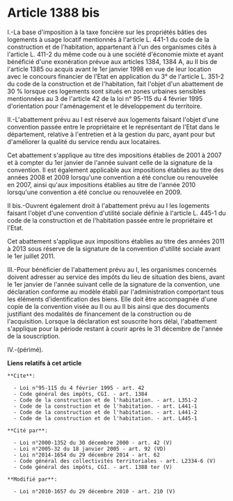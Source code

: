 # Article 1388 bis

I.-La base d'imposition à la taxe foncière sur les propriétés bâties des logements à usage locatif mentionnés à l'article L.
441-1 du code de la construction et de l'habitation, appartenant à l'un des organismes cités à l'article L. 411-2 du même
code ou à une société d'économie mixte et ayant bénéficié d'une exonération prévue aux articles 1384, 1384 A, au II bis de
l'article 1385 ou acquis avant le 1er janvier 1998 en vue de leur location avec le concours financier de l'Etat en
application du 3° de l'article L. 351-2 du code de la construction et de l'habitation, fait l'objet d'un abattement de 30 %
lorsque ces logements sont situés en zones urbaines sensibles mentionnées au 3 de l'article 42 de la loi n° 95-115 du 4
février 1995 d'orientation pour l'aménagement et le développement du territoire. 

II.-L'abattement prévu au I est réservé aux logements faisant l'objet d'une convention passée entre le propriétaire et le
représentant de l'Etat dans le département, relative à l'entretien et à la gestion du parc, ayant pour but d'améliorer la
qualité du service rendu aux locataires. 

Cet abattement s'applique au titre des impositions établies de 2001 à 2007 et à compter du 1er janvier de l'année suivant
celle de la signature de la convention. Il est également applicable aux impositions établies au titre des années 2008 et 2009
lorsqu'une convention a été conclue ou renouvelée en 2007, ainsi qu'aux impositions établies au titre de l'année 2010
lorsqu'une convention a été conclue ou renouvelée en 2009. 

II bis.-Ouvrent également droit à l'abattement prévu au I les logements faisant l'objet d'une convention d'utilité sociale
définie à l'article L. 445-1 du code de la construction et de l'habitation passée entre le propriétaire et l'Etat. 

Cet abattement s'applique aux impositions établies au titre des années 2011 à 2013 sous réserve de la signature de la
convention d'utilité sociale avant le 1er juillet 2011. 

III.-Pour bénéficier de l'abattement prévu au I, les organismes concernés doivent adresser au service des impôts du lieu de
situation des biens, avant le 1er janvier de l'année suivant celle de la signature de la convention, une déclaration conforme
au modèle établi par l'administration comportant tous les éléments d'identification des biens. Elle doit être accompagnée
d'une copie de la convention visée au II ou au II bis ainsi que des documents justifiant des modalités de financement de la
construction ou de l'acquisition. Lorsque la déclaration est souscrite hors délai, l'abattement s'applique pour la période
restant à courir après le 31 décembre de l'année de la souscription. 

IV.-(périmé).

**Liens relatifs à cet article**

	**Cite**:

	  - Loi n°95-115 du 4 février 1995 - art. 42
	  - Code général des impôts, CGI. - art. 1384
	  - Code de la construction et de l'habitation. - art. L351-2
	  - Code de la construction et de l'habitation. - art. L441-1
	  - Code de la construction et de l'habitation. - art. L441-2
	  - Code de la construction et de l'habitation. - art. L445-1

	**Cité par**:

	  - Loi n°2000-1352 du 30 décembre 2000 - art. 42 (V)
	  - Loi n°2005-32 du 18 janvier 2005 - art. 92 (VD)
	  - Loi n°2014-1654 du 29 décembre 2014 - art. 62
	  - Code général des collectivités territoriales - art. L2334-6 (V)
	  - Code général des impôts, CGI. - art. 1388 ter (V)

	**Modifié par**:

	  - Loi n°2010-1657 du 29 décembre 2010 - art. 210 (V)
